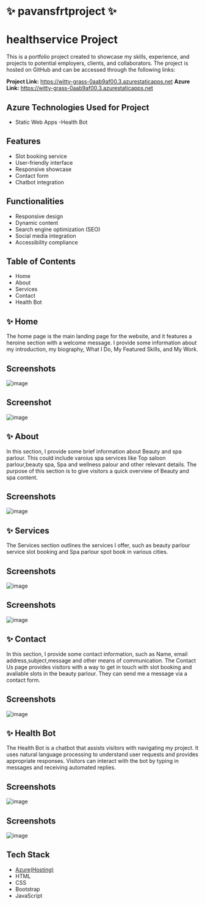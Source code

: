 # ✨ pavansfrtproject ✨

# healthservice Project
This is a portfolio project created to showcase my skills, experience, and projects to potential employers, clients, and collaborators. 
The project is hosted on GitHub and can be accessed through the following links:

**Project Link:** https://witty-grass-0aab9af00.3.azurestaticapps.net
**Azure Link:** https://witty-grass-0aab9af00.3.azurestaticapps.net

## Azure Technologies Used for Project

- Static Web Apps
-Health Bot


## Features

- Slot booking service
- User-friendly interface
- Responsive showcase
- Contact form
- Chatbot integration


## Functionalities

- Responsive design
- Dynamic content
- Search engine optimization (SEO)
- Social media integration
- Accessibility compliance


## Table of Contents

- Home
- About
- Services
- Contact 
- Health Bot


## ✨ Home

The home page is the main landing page for the website, 
and it features a heroine section with a welcome message.
I provide some information about my introduction, my biography, What I Do, My Featured Skills, and My Work.

## Screenshots
![image](https://github.com/Pavananusuri/pavansfrtproject/assets/124756767/bb1a6754-e3bc-4209-84d4-b7692a0fe3fe)


## Screenshot 
![image](https://github.com/Pavananusuri/pavansfrtproject/assets/124756767/65ffdb28-3707-46e7-921e-32df4b93321f)


## ✨ About
In this section, I provide some brief information about Beauty and spa parlour. 
This could include varoius spa services like Top saloon parlour,beauty spa, Spa and wellness palour and other relevant details. 
The purpose of this section is to give visitors a quick overview of Beauty and spa content.

## Screenshots
![image](https://github.com/Pavananusuri/pavansfrtproject/assets/124756767/38d7e70c-9fd3-41ac-be8e-e1704790f35f)



## ✨ Services

The Services section outlines the services I offer, such as beauty parlour service slot booking and Spa parlour spot book in various cities.

## Screenshots
![image](https://github.com/Pavananusuri/pavansfrtproject/assets/124756767/c2053f48-de27-49b9-a374-e138f29ad2f7)


## Screenshots
![image](https://github.com/Pavananusuri/pavansfrtproject/assets/124756767/143c5589-808b-4826-97dd-c3d325ef623e)


## ✨ Contact 

In this section, I provide some contact information, such as Name, email address,subject,message and other means of communication. 
The Contact Us page provides visitors with a way to get in touch with slot booking and avaliable slots in the beauty parlour. They can send me a message via a contact form.

## Screenshots
![image](https://github.com/Pavananusuri/pavansfrtproject/assets/124756767/6b3fe2af-18e8-46c9-bbeb-d5a5e1b86689)



## ✨ Health Bot

The Health Bot is a chatbot that assists visitors with navigating my project. It uses natural language processing to understand user requests and provides appropriate responses. 
Visitors can interact with the bot by typing in messages and receiving automated replies.

## Screenshots
![image](https://github.com/Pavananusuri/pavansfrtproject/assets/124756767/22705e0f-34a5-4495-996c-3a7b949a0c5f)


## Screenshots
![image](https://github.com/Pavananusuri/pavansfrtproject/assets/124756767/20080f11-aed2-479e-94e9-2c1e093645c6)

## Tech Stack

- [Azure(Hosting)](https://azure.microsoft.com/en-in/features/azure-portal/)
- HTML
- CSS
- Bootstrap
- JavaScript

